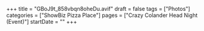 +++
title = "GBoJ9t_858vbqn8oheDu.avif"
draft = false
tags = ["Photos"]
categories = ["ShowBiz Pizza Place"]
pages = ["Crazy Colander Head Night (Event)"]
startDate = ""
+++
